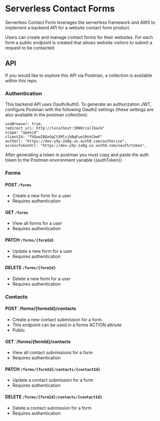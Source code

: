 # Serverless Contact Forms
Serverless Contact Form leverages the serverless framework
and AWS to implement a backend API for a website contact form
product.

Users can create and manage contact forms for their websites.
For each form a public endpoint is created that allows website
visitors to submit a request to be contacted.

## API
If you would like to explore this API via Postman, a collection
is available within this repo.

### Authentication
This backend API uses Oauth/Auth0. To generate an authorization
JWT, configure Postman with the following Oauth2 settings
(these settings are also available in the postman collection):

```
useBrowser: true,
redirect_uri: http://localhost:3000/callback"
scope: "openid"
clientId: "fVQowIBQxGqCtSMlzjkBqFue1MvhCbmF"
authUrl: "https://dev-y9y-2a0g.us.auth0.com/authorize",
accessTokenUrl: "https://dev-y9y-2a0g.us.auth0.com/oauth/token",
```

After generating a token in postman you must copy and paste
the auth token to the Postman environment variable {{authToken}}

### Forms
#### POST `/forms`
- Create a new form for a user
- Requires authentication

#### GET `/forms`
- View all forms for a user
- Requires authentication

#### PATCH `/forms/{formId}`
- Update a new form for a user
- Requires authentication

#### DELETE `/forms/{formId}`
- Delete a new form for a user
- Requires authentication


### Contacts
#### POST `/forms/{formsId}/contacts
- Create a new contact submission for a form
- This endpoint can be used in a forms ACTION attriute
- Public

#### GET `/forms/{formId}/contacts
- View all contact submissions for a form
- Requires authentication

#### PATCH `/forms/{formId}/contacts/{contactId}`
- Update a contact submission for a form
- Requires authentication

#### DELETE `/forms/{formId}/contacts/{contactId}`
- Delete a contact submission for a form
- Requires authentication